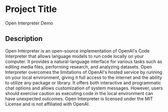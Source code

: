 # Project Title
Open Interpreter Demo
## Description
Open Interpreter is an open-source implementation of OpenAI's Code Interpreter that allows language models to run code locally on your computer. It provides a natural-language interface for various tasks such as editing media files, performing research, and analyzing datasets. Open Interpreter overcomes the limitations of OpenAI's hosted service by running on your local environment, giving it full access to the internet and the ability to utilize any package or library. It offers both interactive and programmatic chat options and allows customization of system messages. However, users should exercise caution as executing code in the local environment can have unexpected outcomes. Open Interpreter is licensed under the MIT License and is not affiliated with OpenAI.
